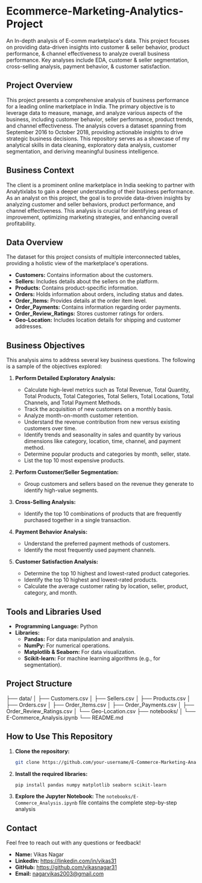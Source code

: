 # Ecommerce-Marketing-Analytics-Project
An In-depth analysis of E-comm marketplace's data. This project focuses on providing data-driven insights into customer &amp; seller behavior, product performance, &amp; channel effectiveness to analyze overall business performance. Key analyses include EDA, customer &amp; seller segmentation, cross-selling analysis, payment behavior, &amp; customer satisfaction.

## Project Overview

This project presents a comprehensive analysis of business performance for a leading online marketplace in India. The primary objective is to leverage data to measure, manage, and analyze various aspects of the business, including customer behavior, seller performance, product trends, and channel effectiveness. The analysis covers a dataset spanning from September 2016 to October 2018, providing actionable insights to drive strategic business decisions. This repository serves as a showcase of my analytical skills in data cleaning, exploratory data analysis, customer segmentation, and deriving meaningful business intelligence.

## Business Context

The client is a prominent online marketplace in India seeking to partner with Analytixlabs to gain a deeper understanding of their business performance. As an analyst on this project, the goal is to provide data-driven insights by analyzing customer and seller behaviors, product performance, and channel effectiveness. This analysis is crucial for identifying areas of improvement, optimizing marketing strategies, and enhancing overall profitability.

## Data Overview

The dataset for this project consists of multiple interconnected tables, providing a holistic view of the marketplace's operations.

*   **Customers:** Contains information about the customers.
*   **Sellers:** Includes details about the sellers on the platform.
*   **Products:** Contains product-specific information.
*   **Orders:** Holds information about orders, including status and dates.
*   **Order_Items:** Provides details at the order item level.
*   **Order_Payments:** Contains information regarding order payments.
*   **Order_Review_Ratings:** Stores customer ratings for orders.
*   **Geo-Location:** Includes location details for shipping and customer addresses.

## Business Objectives

This analysis aims to address several key business questions. The following is a sample of the objectives explored:

1.  **Perform Detailed Exploratory Analysis:**
    *   Calculate high-level metrics such as Total Revenue, Total Quantity, Total Products, Total Categories, Total Sellers, Total Locations, Total Channels, and Total Payment Methods.
    *   Track the acquisition of new customers on a monthly basis.
    *   Analyze month-on-month customer retention.
    *   Understand the revenue contribution from new versus existing customers over time.
    *   Identify trends and seasonality in sales and quantity by various dimensions like category, location, time, channel, and payment method.
    *   Determine popular products and categories by month, seller, state.
    *   List the top 10 most expensive products.

2.  **Perform Customer/Seller Segmentation:**
    *   Group customers and sellers based on the revenue they generate to identify high-value segments.

3.  **Cross-Selling Analysis:**
    *   Identify the top 10 combinations of products that are frequently purchased together in a single transaction.

4.  **Payment Behavior Analysis:**
    *   Understand the preferred payment methods of customers.
    *   Identify the most frequently used payment channels.

5.  **Customer Satisfaction Analysis:**
    *   Determine the top 10 highest and lowest-rated product categories.
    *   Identify the top 10 highest and lowest-rated products.
    *   Calculate the average customer rating by location, seller, product, category, and month.



## Tools and Libraries Used

*   **Programming Language:** Python
*   **Libraries:**
    *   **Pandas:** For data manipulation and analysis.
    *   **NumPy:** For numerical operations.
    *   **Matplotlib & Seaborn:** For data visualization.
    *   **Scikit-learn:** For machine learning algorithms (e.g., for segmentation).
 
## Project Structure
├── data/
│ ├── Customers.csv
│ ├── Sellers.csv
│ ├── Products.csv
│ ├── Orders.csv
│ ├── Order_Items.csv
│ ├── Order_Payments.csv
│ ├── Order_Review_Ratings.csv
│ └── Geo-Location.csv
├── notebooks/
│ └── E-Commerce_Analysis.ipynb
└── README.md
 
## How to Use This Repository

1.  **Clone the repository:**
    ```bash
    git clone https://github.com/your-username/E-Commerce-Marketing-Analytics.git
    ```
2.  **Install the required libraries:**
    ```bash
    pip install pandas numpy matplotlib seaborn scikit-learn  
    ```
3.  **Explore the Jupyter Notebook:** The `notebooks/E-Commerce_Analysis.ipynb` file contains the complete step-by-step analysis  

## Contact

Feel free to reach out with any questions or feedback!

*   **Name:** Vikas Nagar
*   **LinkedIn:**  https://linkedin.com/in/vikas31
*   **GitHub:**  https://github.com/vikasnagar31
*   **Email:** nagarvikas2003@gmail.com
